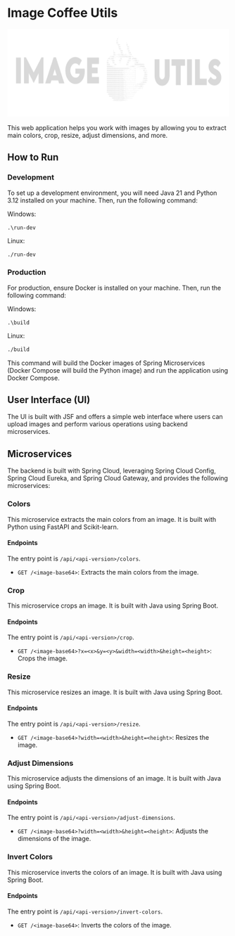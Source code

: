 # Image Coffee Utils

<div align="center">

<img src="image-coffee-utils-ui\src\main\webapp\assets\svg\header-logotype.svg" height="200" alt="Banner">

</div>

This web application helps you work with images by allowing you to extract main
colors, crop, resize, adjust dimensions, and more.

## How to Run

### Development

To set up a development environment, you will need Java 21 and Python 3.12
installed on your machine. Then, run the following command:

Windows:

```batch
.\run-dev
```

Linux:

```bash
./run-dev
```

### Production

For production, ensure Docker is installed on your machine. Then, run the
following command:

Windows:

```batch
.\build
```

Linux:

```bash
./build
```

This command will build the Docker images of Spring Microservices (Docker
Compose will build the Python image) and run the application using Docker
Compose.

## User Interface (UI)

The UI is built with JSF and offers a simple web interface where users can
upload images and perform various operations using backend microservices.

## Microservices

The backend is built with Spring Cloud, leveraging Spring Cloud Config, Spring
Cloud Eureka, and Spring Cloud Gateway, and provides the following
microservices:

### Colors

This microservice extracts the main colors from an image. It is built with
Python using FastAPI and Scikit-learn.

#### Endpoints

The entry point is `/api/<api-version>/colors`.

- `GET /<image-base64>`: Extracts the main colors from the image.

### Crop

This microservice crops an image. It is built with Java using Spring Boot.

#### Endpoints

The entry point is `/api/<api-version>/crop`.

- `GET /<image-base64>?x=<x>&y=<y>&width=<width>&height=<height>`: Crops the
  image.

### Resize

This microservice resizes an image. It is built with Java using Spring Boot.

#### Endpoints

The entry point is `/api/<api-version>/resize`.

- `GET /<image-base64>?width=<width>&height=<height>`: Resizes the image.

### Adjust Dimensions

This microservice adjusts the dimensions of an image. It is built with Java
using Spring Boot.

#### Endpoints

The entry point is `/api/<api-version>/adjust-dimensions`.

- `GET /<image-base64>?width=<width>&height=<height>`: Adjusts the dimensions of
  the image.

### Invert Colors

This microservice inverts the colors of an image. It is built with Java using
Spring Boot.

#### Endpoints

The entry point is `/api/<api-version>/invert-colors`.

- `GET /<image-base64>`: Inverts the colors of the image.

